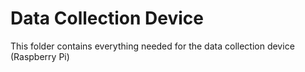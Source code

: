 # Data Collection Device

This folder contains everything needed for the data collection device (Raspberry Pi)
